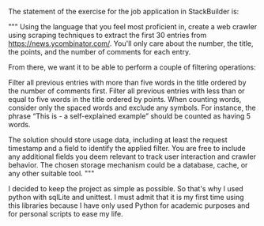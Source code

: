 The statement of the exercise for the job application in StackBuilder is:

"""
Using the language that you feel most proficient in, create a web crawler using scraping techniques to extract the first 30 entries from https://news.ycombinator.com/. You'll only care about the number, the title, the points, and the number of comments for each entry.

From there, we want it to be able to perform a couple of filtering operations:

Filter all previous entries with more than five words in the title ordered by the number of comments first.
Filter all previous entries with less than or equal to five words in the title ordered by points.
When counting words, consider only the spaced words and exclude any symbols. For instance, the phrase “This is - a self-explained example” should be counted as having 5 words.

The solution should store usage data, including at least the request timestamp and a field to identify the applied filter. You are free to include any additional fields you deem relevant to track user interaction and crawler behavior. The chosen storage mechanism could be a database, cache, or any other suitable tool.
"""

I decided to keep the project as simple as possible. So that's why I used python with sqlLite and unittest. I must admit that it is my first time using this libraries because I have only used Python for academic purposes and for personal scripts to ease my life.
